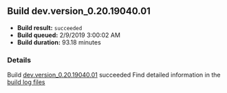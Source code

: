 ## Build dev.version_0.20.19040.01
- **Build result:** `succeeded`
- **Build queued:** 2/9/2019 3:00:02 AM
- **Build duration:** 93.18 minutes
### Details
Build [dev.version_0.20.19040.01](https://winappstudio.visualstudio.com/web/build.aspx?pcguid=a4ef43be-68ce-4195-a619-079b4d9834c2&builduri=vstfs%3a%2f%2f%2fBuild%2fBuild%2f27063) succeeded
Find detailed information in the [build log files](https://uwpctdiags.blob.core.windows.net/buildlogs/dev.version_0.20.19040.01_logs.zip)

